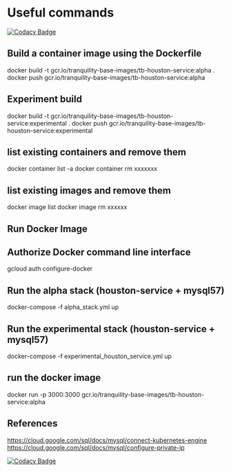 # Useful commands

[![Codacy Badge](https://api.codacy.com/project/badge/Grade/3def1d65ed474beda546f2455f127e92)](https://app.codacy.com/gh/tranquilitybase-io/tb-houston-service?utm_source=github.com&utm_medium=referral&utm_content=tranquilitybase-io/tb-houston-service&utm_campaign=Badge_Grade_Settings)

## Build a container image using the Dockerfile
docker build -t gcr.io/tranquility-base-images/tb-houston-service:alpha .
docker push gcr.io/tranquility-base-images/tb-houston-service:alpha

## Experiment build
docker build -t gcr.io/tranquility-base-images/tb-houston-service:experimental .
docker push gcr.io/tranquility-base-images/tb-houston-service:experimental

## list existing containers and remove them
docker container list -a 
docker container rm xxxxxxx

## list existing images and remove them 
docker image list 
docker image rm xxxxxx

## Run Docker Image
## Authorize Docker command line interface
gcloud auth configure-docker

## Run the alpha stack (houston-service + mysql57)
docker-compose -f alpha_stack.yml up

## Run the experimental stack (houston-service + mysql57)
docker-compose -f experimental_houston_service.yml up

## run the docker image
docker run -p 3000:3000 gcr.io/tranquility-base-images/tb-houston-service:alpha

## References
<https://cloud.google.com/sql/docs/mysql/connect-kubernetes-engine>
<https://cloud.google.com/sql/docs/mysql/configure-private-ip>

[![Codacy Badge](https://api.codacy.com/project/badge/Grade/32de36097c284849b9b95ba94f6f982f)](https://www.codacy.com/gh/tranquilitybase-io/tb-houston-service?utm_source=github.com&amp;utm_medium=referral&amp;utm_content=tranquilitybase-io/tb-houston-service&amp;utm_campaign=Badge_Grade)
